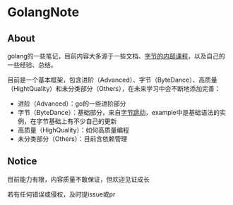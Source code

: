 # GolangNote

## About

golang的一些笔记，目前内容大多源于一些文档、[字节的内部课程](https://juejin.cn/course/bytetech/7140987981803814919)，以及自己的一些经验、总结。

目前是一个基本框架，包含进阶（Advanced）、字节（ByteDance）、高质量（HightQuality）和未分类部分（Others），在未来学习中会不断地添加完善：

- 进阶（Advanced）：go的一些进阶部分
- 字节（ByteDance）：基础部分，来自[字节跳动](https://github.com/wangkechun/go-by-example)，example中是基础语法的实例，在字节基础上有不少自己的更新
- 高质量（HighQuality）：如何高质量编程
- 未分类部分（Others）：目前含依赖管理


## Notice

目前能力有限，内容质量不敢保证，但欢迎见证成长

若有任何错误或侵权，及时提issue或pr

